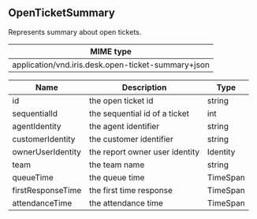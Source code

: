 ## OpenTicketSummary

Represents summary about open tickets.

| MIME type                                 |
|-------------------------------------------|
| application/vnd.iris.desk.open-ticket-summary+json |

| Name                     | Description                                    | Type              |
|--------------------------|------------------------------------------------|-------------------|
| id                       | the open ticket id                             | string            |
| sequentialId             | the sequential id of a ticket                  | int               |
| agentIdentity            | the agent identifier                           | string            |
| customerIdentity         | the customer identifier                        | string            |
| ownerUserIdentity        | the report owner user identity                 | Identity          |
| team                     | the team name                                  | string            |
| queueTime                | the queue time                                 | TimeSpan          |
| firstResponseTime        | the first time response                        | TimeSpan          |
| attendanceTime           | the attendance time                            | TimeSpan          |